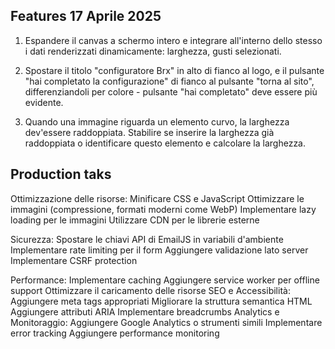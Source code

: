 ## Features 17 Aprile 2025

1. Espandere il canvas a schermo intero e integrare all'interno dello stesso i dati renderizzati dinamicamente: larghezza, gusti selezionati. 
2. Spostare il titolo "configuratore Brx" in alto di fianco al logo, e il pulsante "hai completato la configurazione" di fianco al pulsante "torna al sito", differenziandoli per colore - pulsante "hai completato" deve essere più evidente. 

2. Quando una immagine riguarda un elemento curvo, la larghezza dev'essere raddoppiata. Stabilire se inserire la larghezza già raddoppiata o identificare questo elemento e calcolare la larghezza. 


## Production taks

Ottimizzazione delle risorse:
Minificare CSS e JavaScript
Ottimizzare le immagini (compressione, formati moderni come WebP)
Implementare lazy loading per le immagini
Utilizzare CDN per le librerie esterne

Sicurezza:
Spostare le chiavi API di EmailJS in variabili d'ambiente
Implementare rate limiting per il form
Aggiungere validazione lato server
Implementare CSRF protection

Performance:
Implementare caching
Aggiungere service worker per offline support
Ottimizzare il caricamento delle risorse
SEO e Accessibilità:
Aggiungere meta tags appropriati
Migliorare la struttura semantica HTML
Aggiungere attributi ARIA
Implementare breadcrumbs
Analytics e Monitoraggio:
Aggiungere Google Analytics o strumenti simili
Implementare error tracking
Aggiungere performance monitoring